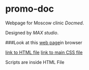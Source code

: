 # promo-doc
Webpage for Moscow clinic *Docmed*. 

Designed by *MAX studio*.

###Look at this [web page](https://pollyleyka.github.io/promo-doc/)in browser

[link to HTML file](/index.html)
[link to main CSS file](/style.css)

Scripts are inside HTML File